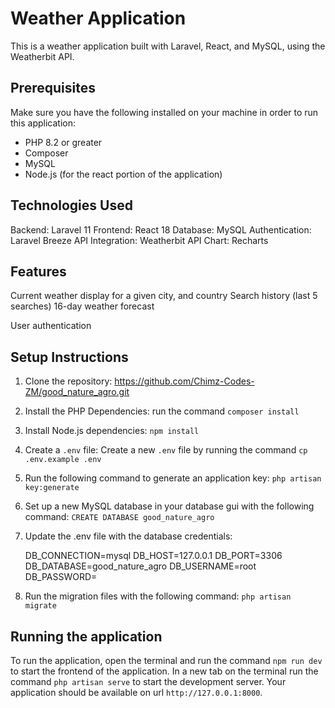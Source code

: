 # Weather Application
This is a weather application built with Laravel, React, and MySQL, using the Weatherbit API.

## Prerequisites

Make sure you have the following installed on your machine in order to run this application:
- PHP 8.2 or greater
- Composer
- MySQL
- Node.js (for the react portion of the application)


## Technologies Used

Backend: Laravel 11
Frontend: React 18
Database: MySQL
Authentication: Laravel Breeze
API Integration: Weatherbit API
Chart: Recharts

## Features

Current weather display for a given city, and country
Search history (last 5 searches)
16-day weather forecast

User authentication

## Setup Instructions

1. Clone the repository: https://github.com/Chimz-Codes-ZM/good_nature_agro.git

2. Install the PHP Dependencies: run the command `composer install`

3. Install Node.js dependencies: `npm install`

4. Create a `.env` file: Create a new `.env` file by running the command `cp .env.example .env`

5. Run the following command to generate an application key: `php artisan key:generate`

6. Set up a new MySQL database in your database gui with the following command: `CREATE DATABASE good_nature_agro`

7. Update the .env file with the database credentials:

    DB_CONNECTION=mysql
    DB_HOST=127.0.0.1
    DB_PORT=3306
    DB_DATABASE=good_nature_agro
    DB_USERNAME=root
    DB_PASSWORD=

8. Run the migration files with the following command: `php artisan migrate`

## Running the application

To run the application, open the terminal and run the command `npm run dev` to start the frontend of the application. In a new tab on the terminal run the command `php artisan serve` to start the development server. Your application should be available on url `http://127.0.0.1:8000`.
